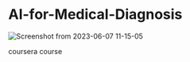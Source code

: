 # AI-for-Medical-Diagnosis

![Screenshot from 2023-06-07 11-15-05](https://github.com/Academic-Ayda-z/AI-for-Medical-Diagnosis/assets/103877048/2191b722-3877-494b-bf40-d5e02c81336a)

coursera course

